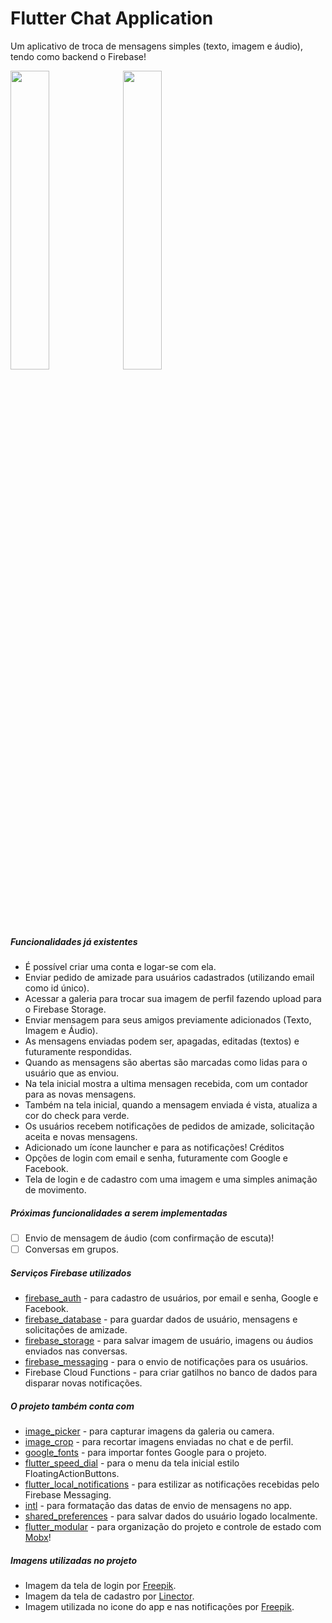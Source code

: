 # Flutter Chat Application

Um aplicativo de troca de mensagens simples (texto, imagem e áudio), tendo como backend o Firebase!

<img src="https://i.imgur.com/oFO1w9D.jpg" width="35%" height="35%"> <img src="https://i.imgur.com/TSdJKgz.jpg" width="35%" height="35%">

##### Funcionalidades já existentes

- É possível criar uma conta e logar-se com ela.
- Enviar pedido de amizade para usuários cadastrados (utilizando email como id único).
- Acessar a galeria para trocar sua imagem de perfil fazendo upload para o Firebase Storage.
- Enviar mensagem para seus amigos previamente adicionados (Texto, Imagem e Áudio).
- As mensagens enviadas podem ser, apagadas, editadas (textos) e futuramente respondidas.
- Quando as mensagens são abertas são marcadas como lidas para o usuário que as enviou.
- Na tela inicial mostra a ultima mensagen recebida, com um contador para as novas mensagens.
- Também na tela inicial, quando a mensagem enviada é vista, atualiza a cor do check para verde.
- Os usuários recebem notificações de pedidos de amizade, solicitação aceita e novas mensagens.
- Adicionado um ícone launcher e para as notificações! Créditos 
- Opções de login com email e senha, futuramente com Google e Facebook.
- Tela de login e de cadastro com uma imagem e uma simples animação de movimento.

##### Próximas funcionalidades a serem implementadas

- [ ] Envio de mensagem de áudio (com confirmação de escuta)!
- [ ] Conversas em grupos.

##### Serviços Firebase utilizados

* [firebase_auth](https://pub.dev/packages/firebase_auth) - para cadastro de usuários, por email e senha, Google e Facebook.
* [firebase_database](https://pub.dev/packages/firebase_database) - para guardar dados de usuário, mensagens e solicitações de amizade.
* [firebase_storage](https://pub.dev/packages/firebase_storage) - para salvar imagem de usuário, imagens ou áudios enviados nas conversas.
* [firebase_messaging](https://pub.dev/packages/firebase_messaging) - para o envio de notificações para os usuários.
* Firebase Cloud Functions - para criar gatilhos no banco de dados para disparar novas notificações.

##### O projeto também conta com

* [image_picker](https://pub.dev/packages/image_picker) - para capturar imagens da galeria ou camera.
* [image_crop](https://pub.dev/packages/image_crop) - para recortar imagens enviadas no chat e de perfil.
* [google_fonts](https://pub.dev/packages/google_fonts) - para importar fontes Google para o projeto.
* [flutter_speed_dial](https://pub.dev/packages/flutter_speed_dial) - para o menu da tela inicial estilo FloatingActionButtons.
* [flutter_local_notifications](https://pub.dev/packages/flutter_local_notifications) - para estilizar as notificações recebidas pelo Firebase Messaging.
* [intl](https://pub.dev/packages/intl) - para formatação das datas de envio de mensagens no app.
* [shared_preferences](https://pub.dev/packages/shared_preferences) - para salvar dados do usuário logado localmente.
* [flutter_modular](https://pub.dev/packages/flutter_modular) - para organização do projeto e controle de estado com [Mobx](https://pub.dev/packages/mobx)! 

##### Imagens utilizadas no projeto

* Imagem da tela de login por [Freepik](https://www.flaticon.com/packs/friendship-2).
* Imagem da tela de cadastro por [Linector](https://www.flaticon.com/packs/online-insurance-1).
* Imagem utilizada no icone do app e nas notificações por [Freepik](https://www.flaticon.com/packs/online-marketplace-15).

